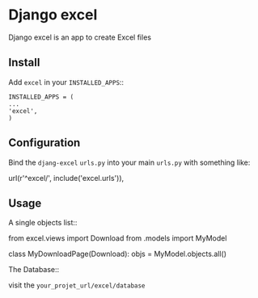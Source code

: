 Django excel
============
Django excel is an app to create Excel files

Install
-----
Add ``excel`` in your ``INSTALLED_APPS``::


	INSTALLED_APPS = (
	...
	'excel',
	)

	
Configuration
-----
Bind the ``djang-excel`` ``urls.py`` into your main ``urls.py`` with something like:


  url(r'^excel/', include('excel.urls')),
 
  
Usage
----
A single objects list::


  from excel.views import Download
  from .models import MyModel
  
  class MyDownloadPage(Download):
      objs = MyModel.objects.all()


The Database::

  
  visit the ``your_projet_url/excel/database``


